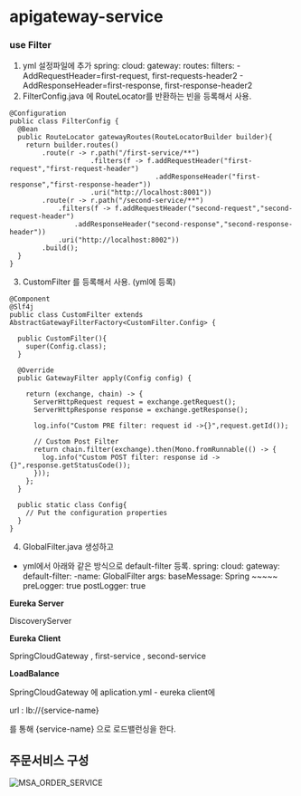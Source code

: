 # apigateway-service

### use Filter
1. yml 설정파일에 추가
spring:
    cloud:
      gateway:
        routes:
          filters:
            - AddRequestHeader=first-request, first-requests-header2
            - AddResponseHeader=first-response, first-response-header2
2. FilterConfig.java 에 RouteLocator를 반환하는 빈을 등록해서 사용.
```
@Configuration
public class FilterConfig {
  @Bean
  public RouteLocator gatewayRoutes(RouteLocatorBuilder builder){
    return builder.routes()
        .route(r -> r.path("/first-service/**")
                    .filters(f -> f.addRequestHeader("first-request","first-request-header")
                                    .addResponseHeader("first-response","first-response-header"))
                    .uri("http://localhost:8001"))
        .route(r -> r.path("/second-service/**")
            .filters(f -> f.addRequestHeader("second-request","second-request-header")
                .addResponseHeader("second-response","second-response-header"))
            .uri("http://localhost:8002"))
        .build();
  }
}
```
3. CustomFilter 를 등록해서 사용. (yml에 등록)
```
@Component
@Slf4j
public class CustomFilter extends AbstractGatewayFilterFactory<CustomFilter.Config> {

  public CustomFilter(){
    super(Config.class);
  }

  @Override
  public GatewayFilter apply(Config config) {

    return (exchange, chain) -> {
      ServerHttpRequest request = exchange.getRequest();
      ServerHttpResponse response = exchange.getResponse();

      log.info("Custom PRE filter: request id ->{}",request.getId());

      // Custom Post Filter
      return chain.filter(exchange).then(Mono.fromRunnable(() -> {
        log.info("Custom POST filter: response id ->{}",response.getStatusCode());
      }));
    };
  }

  public static class Config{
    // Put the configuration properties
  }
}
```

4. GlobalFilter.java 생성하고 
  - yml에서 아래와 같은 방식으로 default-filter 등록. 
  spring:
    cloud:
      gateway:
        default-filter:
          -name: GlobalFilter
           args:
            baseMessage: Spring ~~~~~
            preLogger: true
            postLogger: true
            

**Eureka Server**

DiscoveryServer

**Eureka Client**

SpringCloudGateway , first-service , second-service

**LoadBalance**

SpringCloudGateway 에 aplication.yml - eureka client에 

url : lb://{service-name}

를 통해 {service-name} 으로 로드밸런싱을 한다.




## 주문서비스 구성  ##
![MSA_ORDER_SERVICE](https://user-images.githubusercontent.com/60733417/187461359-3fa41f77-257c-44dd-8083-afb8a09ea863.PNG)
 
